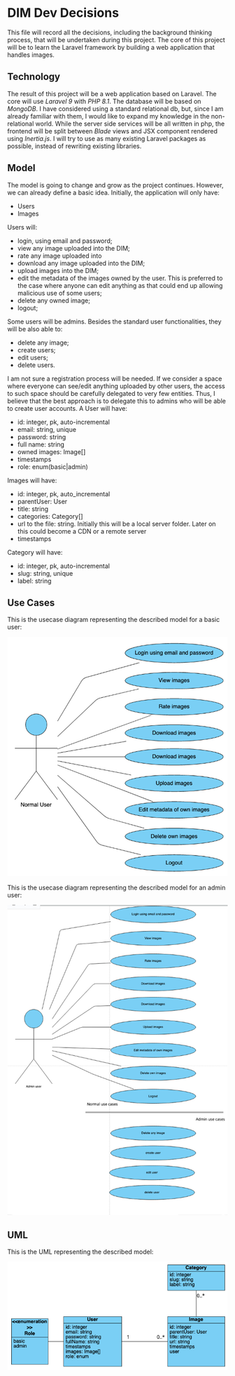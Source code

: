 # DIM Dev Decisions

This file will record all the decisions, including the background thinking process, that will be undertaken during this project.
The core of this project will be to learn the Laravel framework by building a web application that handles images.

## Technology

The result of this project will be a web application based on Laravel.
The core will use *Laravel 9* with *PHP 8.1*. The database will be based on *MongoDB*. I have considered using a standard relational db, but,
since I am already familiar with them, I would like to expand my knowledge in the non-relational world.
While the server side services will be all written in php, the frontend will be split between
*Blade* views and JSX component rendered using *Inertia.js*.
I will try to use as many existing Laravel packages as possible, instead of rewriting existing libraries.

## Model

The model is going to change and grow as the project continues. 
However, we can already define a basic idea.
Initially, the application will only have:
- Users
- Images

Users will:
- login, using email and password;
- view any image uploaded into the DIM;
- rate any image uploaded into 
- download any image uploaded into the DIM;
- upload images into the DIM;
- edit the metadata of the images owned by the user. This is preferred to the case where anyone can edit anything as that could end up allowing malicious use of some users;
- delete any owned image;
- logout;

Some users will be admins. Besides the standard user functionalities, they will be also able to:
- delete any image;
- create users;
- edit users;
- delete users.

I am not sure a registration process will be needed. If we consider a space where everyone can see/edit anything uploaded by other users, the access to such space 
should be carefully delegated to very few entities. Thus, I believe that the best approach is to delegate this to admins who will be able to create user accounts.
A User will have:
- id: integer, pk, auto-incremental
- email: string, unique
- password: string
- full name: string
- owned images: Image[]
- timestamps
- role: enum(basic|admin)

Images will have:
- id: integer, pk, auto_incremental
- parentUser: User
- title: string
- categories: Category[]
- url to the file: string. Initially this will be a local server folder. Later on this could become a CDN or a remote server
- timestamps

Category will have:
- id: integer, pk, auto-incremental
- slug: string, unique
- label: string

## Use Cases

This is the usecase diagram representing the described model for a basic user:

![alt text](images/use-cases-normal-user-11-12-2022.png)


This is the usecase diagram representing the described model for an admin user:

![alt text](images/use-cases-admin-user-11-12-2022.png)

## UML

This is the UML representing the described model:

![alt text](images/uml-11-12-2022.png)
